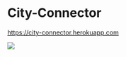 # City-Connector
https://city-connector.herokuapp.com


![](blob:https://giphy.com/27ad5cdb-55f2-4233-bfb8-f76571027fb4)
